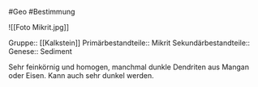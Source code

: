#Geo #Bestimmung 

![[Foto Mikrit.jpg]]

Gruppe:: [[Kalkstein]] 
Primärbestandteile:: Mikrit
Sekundärbestandteile::
Genese:: Sediment

Sehr feinkörnig und homogen, manchmal dunkle Dendriten aus Mangan oder Eisen. Kann auch sehr dunkel werden.

